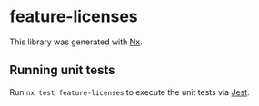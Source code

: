 # feature-licenses

This library was generated with [Nx](https://nx.dev).

## Running unit tests

Run `nx test feature-licenses` to execute the unit tests via [Jest](https://jestjs.io).
